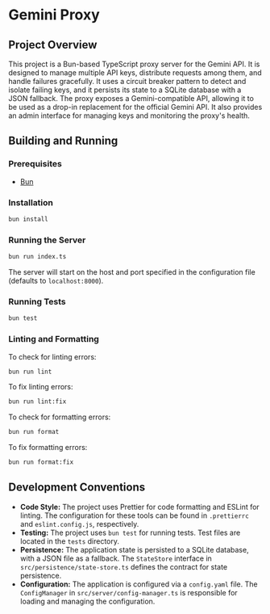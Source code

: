 # Gemini Proxy

## Project Overview

This project is a Bun-based TypeScript proxy server for the Gemini API. It is designed to manage multiple API keys, distribute requests among them, and handle failures gracefully. It uses a circuit breaker pattern to detect and isolate failing keys, and it persists its state to a SQLite database with a JSON fallback. The proxy exposes a Gemini-compatible API, allowing it to be used as a drop-in replacement for the official Gemini API. It also provides an admin interface for managing keys and monitoring the proxy's health.

## Building and Running

### Prerequisites

*   [Bun](https://bun.sh/)

### Installation

```bash
bun install
```

### Running the Server

```bash
bun run index.ts
```

The server will start on the host and port specified in the configuration file (defaults to `localhost:8000`).

### Running Tests

```bash
bun test
```

### Linting and Formatting

To check for linting errors:

```bash
bun run lint
```

To fix linting errors:

```bash
bun run lint:fix
```

To check for formatting errors:

```bash
bun run format
```

To fix formatting errors:

```bash
bun run format:fix
```

## Development Conventions

*   **Code Style:** The project uses Prettier for code formatting and ESLint for linting. The configuration for these tools can be found in `.prettierrc` and `eslint.config.js`, respectively.
*   **Testing:** The project uses `bun test` for running tests. Test files are located in the `tests` directory.
*   **Persistence:** The application state is persisted to a SQLite database, with a JSON file as a fallback. The `StateStore` interface in `src/persistence/state-store.ts` defines the contract for state persistence.
*   **Configuration:** The application is configured via a `config.yaml` file. The `ConfigManager` in `src/server/config-manager.ts` is responsible for loading and managing the configuration.
